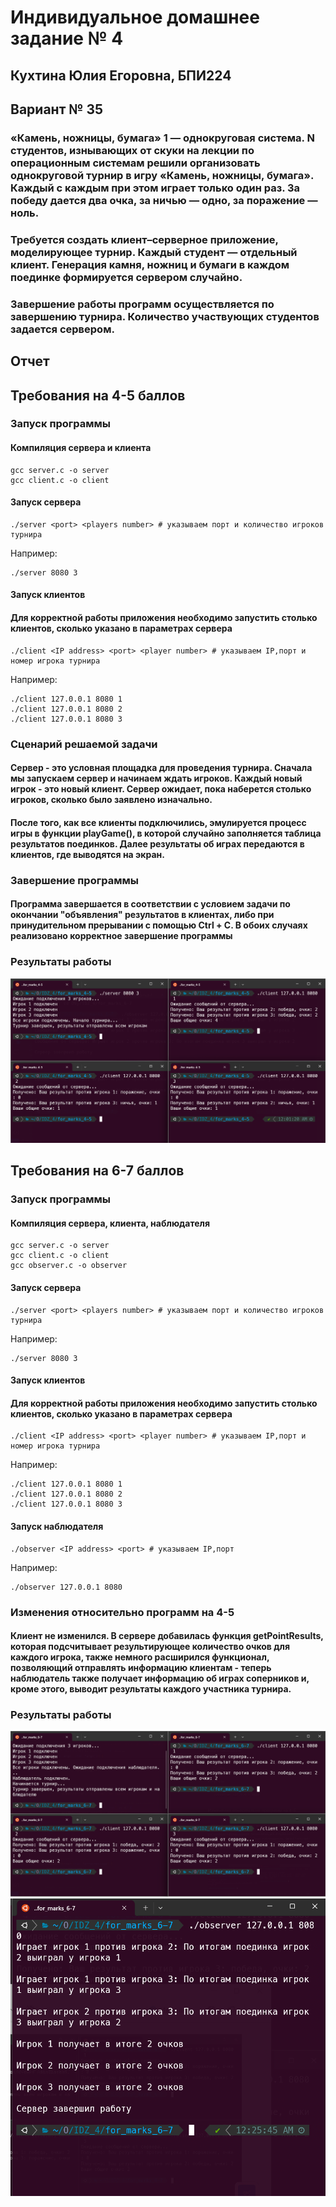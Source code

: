 # Индивидуальное домашнее задание № 4
## __Кухтина Юлия Егоровна, БПИ224__
## Вариант № 35
### «Камень, ножницы, бумага» 1 — однокруговая система. N cтудентов, изнывающих от скуки на лекции по операционным системам решили организовать однокруговой турнир в игру «Камень, ножницы, бумага». Каждый с каждым при этом играет только один раз. За победу дается два очка, за ничью — одно, за поражение — ноль. 
### Требуется создать клиент–серверное приложение, моделирующее турнир. Каждый студент — отдельный клиент. Генерация камня, ножниц и бумаги в каждом поединке формируется сервером случайно. 
### Завершение работы программ осуществляется по завершению турнира. Количество участвующих студентов задается сервером.

## Отчет

## Требования на 4-5 баллов
### Запуск программы
#### Компиляция сервера и клиента
```
gcc server.c -o server
gcc client.c -o client
```

#### Запуск сервера
```
./server <port> <players number> # указываем порт и количество игроков турнира
```
Например:
```
./server 8080 3
```

#### Запуск клиентов
#### Для корректной работы приложения необходимо запустить столько клиентов, сколько указано в параметрах сервера
```
./client <IP address> <port> <player number> # указываем IP,порт и номер игрока турнира
```
Например:
```
./client 127.0.0.1 8080 1
./client 127.0.0.1 8080 2
./client 127.0.0.1 8080 3
```

### Сценарий решаемой задачи
#### Сервер - это условная площадка для проведения турнира. Сначала мы запускаем сервер и начинаем ждать игроков. Каждый новый игрок - это новый клиент. Сервер ожидает, пока наберется столько игроков, сколько было заявлено изначально.
#### После того, как все клиенты подключились, эмулируется процесс игры в функции playGame(), в которой случайно заполняется таблица результатов поединков. Далее результаты об играх передаются в клиентов, где выводятся на экран.

### Завершение программы
#### Программа завершается в соответствии с условием задачи по окончании "объявления" результатов в клиентах, либо при принудительном прерывании с помощью Ctrl + C. В обоих случаях реализовано корректное завершение программы

### Результаты работы
![alt text](screenshots/for_4-5.png)


## Требования на 6-7 баллов
### Запуск программы
#### Компиляция сервера, клиента, наблюдателя
```
gcc server.c -o server
gcc client.c -o client
gcc observer.c -o observer
```

#### Запуск сервера
```
./server <port> <players number> # указываем порт и количество игроков турнира
```
Например:
```
./server 8080 3
```

#### Запуск клиентов
#### Для корректной работы приложения необходимо запустить столько клиентов, сколько указано в параметрах сервера
```
./client <IP address> <port> <player number> # указываем IP,порт и номер игрока турнира
```
Например:
```
./client 127.0.0.1 8080 1
./client 127.0.0.1 8080 2
./client 127.0.0.1 8080 3
```
#### Запуск наблюдателя
```
./observer <IP address> <port> # указываем IP,порт
```
Например:
```
./observer 127.0.0.1 8080
```


### Изменения относительно программ на 4-5
#### Клиент не изменился. В сервере добавилась функция getPointResults, которая подсчитывает результирующее количество очков для каждого игрока, также немного расширился функционал, позволяющий отправлять информацию клиентам - теперь наблюдатель также получает информацию об играх соперников и, кроме этого, выводит результаты каждого участника турнира.

### Результаты работы
![alt text](screenshots/for_6-7_1.png)
![alt text](screenshots/for_6-7_2.png)
